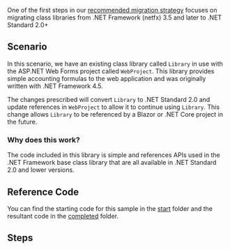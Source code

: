 One of the first steps in our [recommended migration strategy](../../Migration/NET-Standard.md) focuses on migrating class libraries from .NET Framework (netfx) 3.5 and later to .NET Standard 2.0+

## Scenario

In this scenario, we have an existing class library called `Library` in use with the ASP<span></span>.NET Web Forms project called `WebProject`.  This library provides simple accounting formulas to the web application and was originally written with .NET Framework 4.5.

The changes prescribed will convert `Library` to .NET Standard 2.0 and update references in `WebProject` to allow it to continue using `Library`.  This change allows `Library` to be referenced by a Blazor or .NET Core project in the future.

### Why does this work?

The code included in this library is simple and references APIs used in the .NET Framework base class library that are all available in .NET Standard 2.0 and lower versions.

## Reference Code

You can find the starting code for this sample in the [start](start) folder and the resultant code in the [completed](completed) folder.

## Steps

